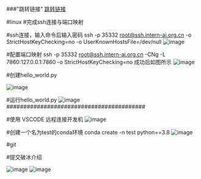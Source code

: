 ###"跳转链接"
[跳转链接](https://github.com/InternLM/Tutorial)


#linux
#完成ssh连接与端口映射

#ssh连接，输入命令后输入密码
ssh -p 35332 root@ssh.intern-ai.org.cn -o StrictHostKeyChecking=no -o UserKnownHostsFile=/dev/null
![image](https://github.com/user-attachments/assets/ad297a33-5d12-47c7-8cb4-36e310c07dcc)

#配置端口映射
ssh -p 35332 root@ssh.intern-ai.org.cn -CNg -L 7860:127.0.0.1:7860 -o StrictHostKeyChecking=no
成功后如图所示
![image](https://github.com/user-attachments/assets/0ef1a61c-e35b-470b-9b2c-1813d1600137)

#创建hello_world.py

![image](https://github.com/user-attachments/assets/36e942b7-a275-4e4d-aac4-6b57a5a0142f)

#运行hello_world.py
![image](https://github.com/user-attachments/assets/a98ee260-0712-4198-8c48-8d85f61c47ac)
#########################################

#使用 VSCODE 远程连接开发机
![image](https://github.com/user-attachments/assets/b958809a-8246-42f4-a104-840bfae5cfa6)

#创建一个名为test的conda环境
conda create -n test python==3.8
![image](https://github.com/user-attachments/assets/a2936a95-cc10-4c68-a4d3-e1e659e582fd)



#git

#提交破冰介绍

![image](https://github.com/user-attachments/assets/5605ff6d-bdd9-42d2-88ee-2819bbc93f20)
![image](https://github.com/user-attachments/assets/2b87236a-badd-4656-98bc-bbaa68debf9f)




